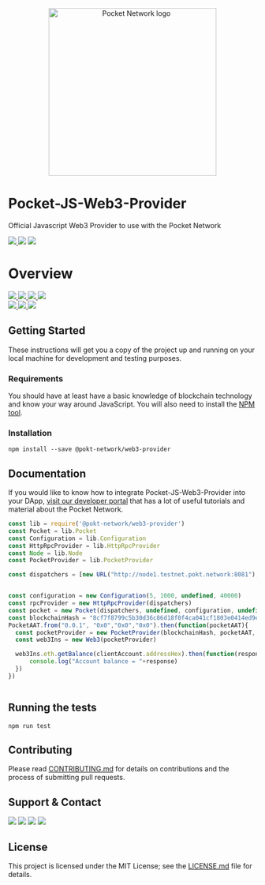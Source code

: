 <div align="center">
  <a href="https://www.pokt.network">
    <img src="https://user-images.githubusercontent.com/16605170/74199287-94f17680-4c18-11ea-9de2-b094fab91431.png" alt="Pocket Network logo" width="340"/>
  </a>
</div>

# Pocket-JS-Web3-Provider
Official Javascript Web3 Provider to use with the Pocket Network
<div align="lef">
  <a  href="https://developer.mozilla.org/en-US/docs/Web/JavaScript/Reference">
    <img src="https://img.shields.io/badge/js-reference-yellow.svg"/>
  </a>
  <a href="https://nodejs.org/"><img  src="https://img.shields.io/badge/node-%3E%3D%2010.19.0-brightgreen"/></a>
  <a href="https://npmjs.com/"><img  src="https://img.shields.io/badge/npm-%3E%3D%206.9-brightgreen"/></a>
</div>

<h1 align="left">Overview</h1>
  <div align="left">
    <a  href="https://github.com/pokt-network/pocket-js-web3-provider/releases">
      <img src="https://img.shields.io/github/release-pre/pokt-network/pocket-js-web3-provider.svg"/>
    </a>
    <a href="https://circleci.com/gh/pokt-network/pocket-js-web3-provider/tree/master">
      <img src="https://circleci.com/gh/pokt-network/pocket-js-web3-provider/tree/master.svg?style=svg"/>
    </a>
    <a  href="https://github.com/pokt-network/pocket-js-web3-provider/pulse">
      <img src="https://img.shields.io/github/contributors/pokt-network/pocket-js-web3-provider.svg"/>
    </a>
    <a href="https://opensource.org/licenses/MIT">
      <img src="https://img.shields.io/badge/License-MIT-blue.svg"/>
    </a>
    <br >
    <a href="https://github.com/pokt-network/pocket-js-web3-provider/pulse">
      <img src="https://img.shields.io/github/last-commit/pokt-network/pocket-js-web3-provider.svg"/>
    </a>
    <a href="https://github.com/pokt-network/pocket-js-web3-provider/pulls">
      <img src="https://img.shields.io/github/issues-pr/pokt-network/pocket-js-web3-provider.svg"/>
    </a>
    <a href="https://github.com/pokt-network/pocket-js-web3-provider/issues">
      <img src="https://img.shields.io/github/issues-closed/pokt-network/pocket-js-web3-provider.svg"/>
    </a>
</div>

## Getting Started

These instructions will get you a copy of the project up and running on your local machine for development and testing purposes.

### Requirements

You should have at least have a basic knowledge of blockchain technology and know your way around JavaScript. You will also need to install the [NPM tool](https://www.npmjs.com/get-npm).

### Installation

```
npm install --save @pokt-network/web3-provider
```

## Documentation

If you would like to know how to integrate Pocket-JS-Web3-Provider into your DApp, [visit our developer portal](https://pocket-network.readme.io) that has a lot of useful tutorials and material about the Pocket Network.

```javascript
const lib = require('@pokt-network/web3-provider')
const Pocket = lib.Pocket
const Configuration = lib.Configuration
const HttpRpcProvider = lib.HttpRpcProvider
const Node = lib.Node
const PocketProvider = lib.PocketProvider

const dispatchers = [new URL("http://node1.testnet.pokt.network:8081"), new URL("http://node2.testnet.pokt.network:8081")];


const configuration = new Configuration(5, 1000, undefined, 40000)
const rpcProvider = new HttpRpcProvider(dispatchers)
const pocket = new Pocket(dispatchers, undefined, configuration, undefined)
const blockchainHash = "8cf7f8799c5b30d36c86d18f0f4ca041cf1803e0414ed9e9fd3a19ba2f0938ff"
PocketAAT.from("0.0.1", "0x0","0x0","0x0").then(function(pocketAAT){
  const pocketProvider = new PocketProvider(blockchainHash, pocketAAT, pocket, <ethTransactionSignerGoesHere> | undefined)
  const web3Ins = new Web3(pocketProvider)

  web3Ins.eth.getBalance(clientAccount.addressHex).then(function(response, error){
      console.log("Account balance = "+response)
  })
})



```

## Running the tests

```
npm run test
```

## Contributing

Please read [CONTRIBUTING.md](https://github.com/pokt-network/pocket-js-web3-provider/blob/staging/CONTRIBUTING.md) for details on contributions and the process of submitting pull requests.

## Support & Contact

<div>
  <a  href="https://twitter.com/poktnetwork" ><img src="https://img.shields.io/twitter/url/http/shields.io.svg?style=social"></a>
  <a href="https://t.me/POKTnetwork"><img src="https://img.shields.io/badge/Telegram-blue.svg"></a>
  <a href="https://www.facebook.com/POKTnetwork" ><img src="https://img.shields.io/badge/Facebook-red.svg"></a>
  <a href="https://research.pokt.network"><img src="https://img.shields.io/discourse/https/research.pokt.network/posts.svg"></a>
</div>

## License

This project is licensed under the MIT License; see the [LICENSE.md](LICENSE.md) file for details.
